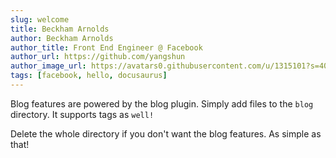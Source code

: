 ```yaml
---
slug: welcome
title: Beckham Arnolds
author: Beckham Arnolds
author_title: Front End Engineer @ Facebook
author_url: https://github.com/yangshun
author_image_url: https://avatars0.githubusercontent.com/u/1315101?s=400&v=4
tags: [facebook, hello, docusaurus]
---
```


Blog features are powered by the blog plugin. Simply add files to the `blog` directory. It supports tags as `well!`

Delete the whole directory if you don't want the blog features. As simple as that! 


